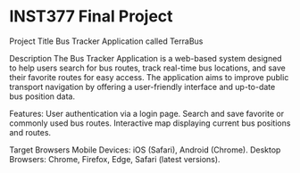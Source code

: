 # INST377 Final Project
Project Title
Bus Tracker Application called TerraBus

Description
The Bus Tracker Application is a web-based system designed to help users search for bus routes, track real-time bus locations, and save their favorite routes for easy access. The application aims to improve public transport navigation by offering a user-friendly interface and up-to-date bus position data.

Features:
User authentication via a login page.
Search and save favorite or commonly used bus routes.
Interactive map displaying current bus positions and routes.

Target Browsers
Mobile Devices: iOS (Safari), Android (Chrome).
Desktop Browsers: Chrome, Firefox, Edge, Safari (latest versions).
